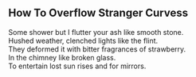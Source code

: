 How To Overflow Stranger Curvess
--------------------------------
Some shower but I flutter your ash like smooth stone.  
Hushed weather, clenched lights like the flint.  
They deformed it with bitter fragrances of strawberry.  
In the chimney like broken glass.  
To entertain lost sun rises and for mirrors.  
